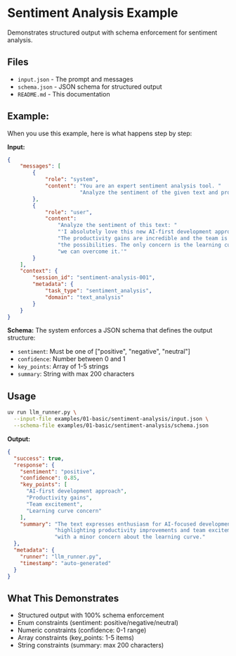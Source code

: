 # Sentiment Analysis Example

Demonstrates structured output with schema enforcement for sentiment analysis.

## Files
- `input.json` - The prompt and messages
- `schema.json` - JSON schema for structured output
- `README.md` - This documentation

## Example:

When you use this example, here is what happens step by step:

**Input:**
```json
{
    "messages": [
        {
            "role": "system",
            "content": "You are an expert sentiment analysis tool. "
                       "Analyze the sentiment of the given text and provide structured analysis."
        },
        {
            "role": "user",
            "content": 
                "Analyze the sentiment of this text: "
                "'I absolutely love this new AI-first development approach!"
                "The productivity gains are incredible and the team is really excited about"
                "the possibilities. The only concern is the learning curve, but we're confident"
                "we can overcome it.'"
        }
    ],
    "context": {
        "session_id": "sentiment-analysis-001",
        "metadata": {
            "task_type": "sentiment_analysis",
            "domain": "text_analysis"
        }
    }
}
```

**Schema:** The system enforces a JSON schema that defines the output structure:
- `sentiment`: Must be one of ["positive", "negative", "neutral"]
- `confidence`: Number between 0 and 1
- `key_points`: Array of 1-5 strings
- `summary`: String with max 200 characters


## Usage
```bash
uv run llm_runner.py \
  --input-file examples/01-basic/sentiment-analysis/input.json \
  --schema-file examples/01-basic/sentiment-analysis/schema.json
```

**Output:**
```json
{
  "success": true,
  "response": {
    "sentiment": "positive",
    "confidence": 0.85,
    "key_points": [
      "AI-first development approach",
      "Productivity gains",
      "Team excitement",
      "Learning curve concern"
    ],
    "summary": "The text expresses enthusiasm for AI-focused development,"
               "highlighting productivity improvements and team excitement,"
               "with a minor concern about the learning curve."
  },
  "metadata": {
    "runner": "llm_runner.py",
    "timestamp": "auto-generated"
  }
}
```


## What This Demonstrates
- Structured output with 100% schema enforcement
- Enum constraints (sentiment: positive/negative/neutral)
- Numeric constraints (confidence: 0-1 range)
- Array constraints (key_points: 1-5 items)
- String constraints (summary: max 200 characters)
